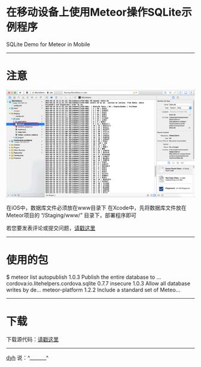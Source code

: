 # 在移动设备上使用Meteor操作SQLite示例程序 

SQLite Demo for Meteor in Mobile

-----
# 注意

![image](screenshot1.png)

在iOS中，数据库文件必须放在www目录下
在Xcode中，先将数据库文件放在Meteor项目的 “/Staging/www/” 目录下，部署程序即可

若您要发表评论或提交问题，[请戳这里](issues/)

-----
# 使用的包

$ meteor list
autopublish                            1.0.3  Publish the entire database to ...
cordova:io.litehelpers.cordova.sqlite  0.7.7
insecure                               1.0.3  Allow all database writes by de...
meteor-platform                        1.2.2  Include a standard set of Meteo...

-----
# 下载

下载源代码：[请戳这里](../archive/master.zip)

-----
[dyh](https://github.com/dyh) 说：^_______^
